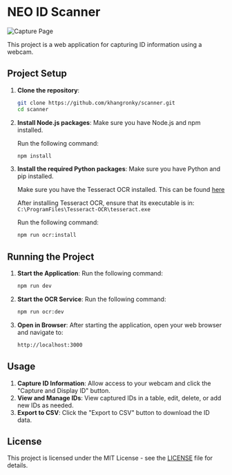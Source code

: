 # NEO ID Scanner

![Capture Page](./public/capture-page.jpg)

This project is a web application for capturing ID information using a webcam.

## Project Setup

1. **Clone the repository**:

   ```bash
   git clone https://github.com/khangronky/scanner.git
   cd scanner
   ```

2. **Install Node.js packages**:
   Make sure you have Node.js and npm installed.

   Run the following command:

   ```bash
   npm install
   ```

3. **Install the required Python packages**:
   Make sure you have Python and pip installed.

   Make sure you have the Tesseract OCR installed. This can be found [here](https://github.com/UB-Mannheim/tesseract/wiki)

   After installing Tesseract OCR, ensure that its executable is in: `C:\ProgramFiles\Tesseract-OCR\tesseract.exe`

   Run the following command:

   ```bash
   npm run ocr:install
   ```

## Running the Project

1. **Start the Application**:
   Run the following command:

   ```bash
   npm run dev
   ```

2. **Start the OCR Service**:
   Run the following command:

   ```bash
   npm run ocr:dev
   ```

3. **Open in Browser**:
   After starting the application, open your web browser and navigate to:

   ```bash
   http://localhost:3000
   ```

## Usage

1. **Capture ID Information**: Allow access to your webcam and click the "Capture and Display ID" button.
2. **View and Manage IDs**: View captured IDs in a table, edit, delete, or add new IDs as needed.
3. **Export to CSV**: Click the "Export to CSV" button to download the ID data.

## License

This project is licensed under the MIT License - see the [LICENSE](LICENSE) file for details.
